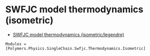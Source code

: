 # SWFJC model thermodynamics (isometric)

  * [SWFJC model thermodynamics (isometric/legendre)](../../../../legendre)

```@autodocs
Modules = [Polymers.Physics.SingleChain.Swfjc.Thermodynamics.Isometric]
```
